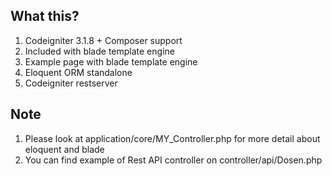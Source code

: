## What this?
1. Codeigniter 3.1.8 + Composer support
2. Included with blade template engine
3. Example page with blade template engine
4. Eloquent ORM standalone
5. Codeigniter restserver

## Note
1. Please look at application/core/MY_Controller.php for more detail about eloquent and blade
2. You can find example of Rest API controller on controller/api/Dosen.php
